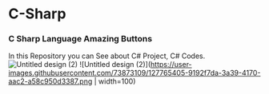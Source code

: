# C-Sharp

### C Sharp Language Amazing Buttons
In this Repository you can See about C# Project, C# Codes.
![Untitled design (2)](https://user-images.githubusercontent.com/73873109/127765405-9192f7da-3a39-4170-aac2-a58c950d3387.png=250x250)
![Untitled design (2)](https://user-images.githubusercontent.com/73873109/127765405-9192f7da-3a39-4170-aac2-a58c950d3387.png | width=100)

